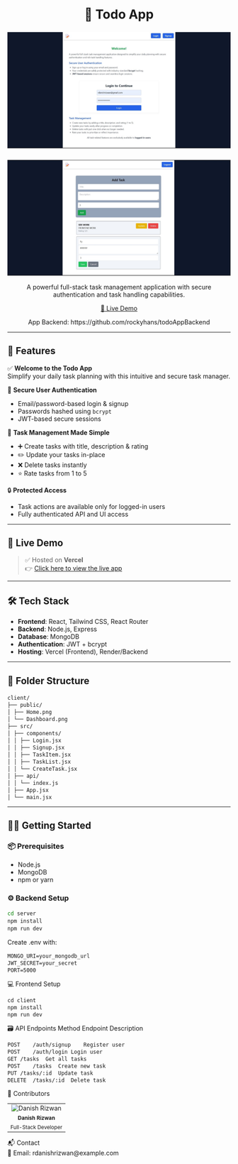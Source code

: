 <h1 align="center">📝 Todo App</h1>

###

<p align="center">
  <img src="./todoPreview1.jpg" alt=" Preview" width="700"/>
</p>

### 

<p align="center">
  <img src="./todoPreview2.jpg" alt=" Preview" width="700"/>
</p>

<p align="center"> 
  A powerful full-stack task management application with secure authentication and task handling capabilities.
</p>

<p align="center">
  <a href="https://your-vercel-app.vercel.app" target="_blank">
    🔗 Live Demo
  </a>
</p>

<p align="center">
  App Backend:  https://github.com/rockyhans/todoAppBackend
</p>



---

## 🌟 Features

✅ **Welcome to the Todo App**  
Simplify your daily task planning with this intuitive and secure task manager.

🔐 **Secure User Authentication**  
- Email/password-based login & signup  
- Passwords hashed using `bcrypt`  
- JWT-based secure sessions  

📝 **Task Management Made Simple**  
- ➕ Create tasks with title, description & rating  
- ✏️ Update your tasks in-place  
- ❌ Delete tasks instantly  
- ⭐ Rate tasks from 1 to 5  

🔒 **Protected Access**  
- Task actions are available only for logged-in users  
- Fully authenticated API and UI access

---

## 🚀 Live Demo

> ✅ Hosted on **Vercel**  
👉 [Click here to view the live app](https://your-vercel-app.vercel.app)

---

## 🛠️ Tech Stack

- **Frontend**: React, Tailwind CSS, React Router  
- **Backend**: Node.js, Express  
- **Database**: MongoDB  
- **Authentication**: JWT + bcrypt  
- **Hosting**: Vercel (Frontend), Render/Backend

---

## 📁 Folder Structure
```
client/
├── public/
│ ├── Home.png
│ └── Dashboard.png
├── src/
│ ├── components/
│ │ ├── Login.jsx
│ │ ├── Signup.jsx
│ │ ├── TaskItem.jsx
│ │ ├── TaskList.jsx
│ │ └── CreateTask.jsx
│ ├── api/
│ │ └── index.js
│ ├── App.jsx
│ └── main.jsx
```
---

## 🧑‍💻 Getting Started

### 📦 Prerequisites

- Node.js
- MongoDB
- npm or yarn

### ⚙️ Backend Setup

```bash
cd server
npm install
npm run dev
```
Create .env with:
```
MONGO_URI=your_mongodb_url
JWT_SECRET=your_secret
PORT=5000
```
💻 Frontend Setup
```
cd client
npm install
npm run dev
```
🗃️ API Endpoints
Method	Endpoint	Description
```
POST	/auth/signup	Register user
POST	/auth/login	Login user
GET	/tasks	Get all tasks
POST	/tasks	Create new task
PUT	/tasks/:id	Update task
DELETE	/tasks/:id	Delete task
```

👤 Contributors
<table> <tr> <td align="center"> <img src="https://avatars.githubusercontent.com/u/164065390?v=4" width="80px;" alt="Danish Rizwan"/> <br /><sub><b>Danish Rizwan</b></sub><br /> <sub>Full-Stack Developer</sub> </td> </tr> </table>
📬 Contact
<br>
📧 Email: rdanishrizwan@example.com
<br>



